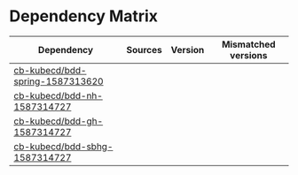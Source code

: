 # Dependency Matrix

Dependency | Sources | Version | Mismatched versions
---------- | ------- | ------- | -------------------
[cb-kubecd/bdd-spring-1587313620](https://github.com/cb-kubecd/bdd-spring-1587313620.git) |  | []() | 
[cb-kubecd/bdd-nh-1587314727](https://github.com/cb-kubecd/bdd-nh-1587314727.git) |  | []() | 
[cb-kubecd/bdd-gh-1587314727](https://github.com/cb-kubecd/bdd-gh-1587314727.git) |  | []() | 
[cb-kubecd/bdd-sbhg-1587314727](https://github.com/cb-kubecd/bdd-sbhg-1587314727.git) |  | []() | 

